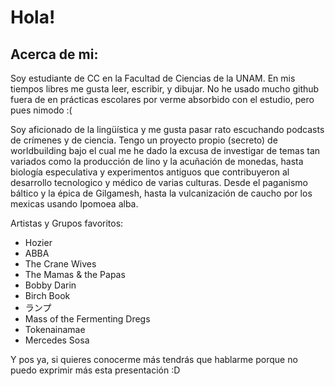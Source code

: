 # Hola!

## Acerca de mi:

Soy estudiante de CC en la Facultad de Ciencias de la UNAM. En mis tiempos libres me gusta leer, escribir, y dibujar. No he usado mucho github fuera de en prácticas escolares por verme absorbido con el estudio, pero pues nimodo :(

Soy aficionado de la lingüística y me gusta pasar rato escuchando podcasts de crímenes y de ciencia. Tengo un proyecto propio (secreto) de worldbuilding bajo el cual me he dado la excusa de investigar de temas tan variados como la producción de lino y la acuñación de monedas, hasta biología especulativa y experimentos antiguos que contribuyeron al desarrollo tecnologico y médico de varias culturas. Desde el paganismo báltico y la épica de Gilgamesh, hasta la vulcanización de caucho por los mexicas usando Ipomoea alba.

Artistas y Grupos favoritos: 
- Hozier
- ABBA
- The Crane Wives
- The Mamas & the Papas
- Bobby Darin
- Birch Book
- ランプ
- Mass of the Fermenting Dregs
- Tokenainamae
- Mercedes Sosa

Y pos ya, si quieres conocerme más tendrás que hablarme porque no puedo exprimir más esta presentación :D

<!--
**Alebastian/Alebastian** is a ✨ _special_ ✨ repository because its `README.md` (this file) appears on your GitHub profile.

Here are some ideas to get you started:

- 🔭 I’m currently working on ...
- 🌱 I’m currently learning ...
- 👯 I’m looking to collaborate on ...
- 🤔 I’m looking for help with ...
- 💬 Ask me about ...
- 📫 How to reach me: ...
- 😄 Pronouns: ...
- ⚡ Fun fact: ...
-->

